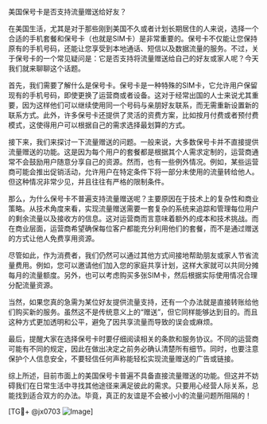 美国保号卡是否支持流量赠送给好友？

在美国生活，尤其是对于那些刚到美国不久或者计划长期居住的人来说，选择一个合适的手机套餐和保号卡（也就是SIM卡）是非常重要的。保号卡不仅能让您保持原有的手机号码，还能让您享受到本地通话、短信以及数据流量的服务。不过，关于保号卡的一个常见疑问是：它是否支持将流量赠送给自己的好友或家人呢？今天我们就来聊聊这个话题。

首先，我们需要了解什么是保号卡。保号卡是一种特殊的SIM卡，它允许用户保留现有的手机号码，即使更换了运营商或者设备。这对于经常出国的人士来说尤其重要，因为这样他们可以继续使用同一个号码与亲朋好友联系，而无需重新设置新的联系方式。此外，许多保号卡还提供了灵活的资费方案，比如按月付费或者预付费模式，这使得用户可以根据自己的需求选择最划算的方式。

接下来，我们来探讨一下流量赠送的问题。一般来说，大多数保号卡并不直接提供流量赠送的功能。这是因为每个用户的套餐都是根据其个人需求定制的，运营商通常不会鼓励用户随意分享自己的资源。然而，也有一些例外情况。例如，某些运营商可能会推出促销活动，允许用户在特定条件下将一部分未使用的流量转给他人。但这种情况非常少见，并且往往有严格的限制条件。

那么，为什么保号卡不普遍支持流量赠送呢？主要原因在于技术上的复杂性和商业策略。从技术角度来看，实现流量赠送需要一套复杂的系统来追踪和管理每位用户的剩余流量以及接收方的信息。这对运营商而言意味着额外的成本和技术挑战。而在商业层面，运营商希望确保每位客户都能充分利用他们的套餐，而不是通过赠送的方式让他人免费享用资源。

尽管如此，作为消费者，我们仍然可以通过其他方式间接地帮助朋友或家人节省流量费用。例如，您可以邀请他们加入您的家庭共享计划，这样大家就可以共同分摊每月的流量额度。另外，也可以考虑购买多张SIM卡，然后根据实际使用情况合理分配流量资源。

当然，如果您真的急需为某位好友提供流量支持，还有一个办法就是直接转账给他们购买新的服务。虽然这不是传统意义上的“赠送”，但它同样能够达到目的。而且这种方式更加透明和公平，避免了因共享流量而导致的误会或麻烦。

最后，提醒大家在选择保号卡时要仔细阅读相关的条款和服务协议。不同的运营商可能有不同的规定，因此在做出决定之前务必确认清楚所有细节。同时，也要注意保护个人信息安全，不要轻信任何声称能轻松实现流量赠送的广告或链接。

综上所述，目前市面上的美国保号卡普遍不具备直接流量赠送的功能。但这并不妨碍我们在日常生活中寻找其他途径来满足彼此的需求。只要用心经营人际关系，总能找到适合双方的办法。毕竟，真正的友谊是不会被小小的流量问题所阻隔的！

[TG💪+ @jx0703 ![Image](https://github.com/user-attachments/assets/dbca1d08-cadb-493c-b0ec-ad6f7a83f270)]